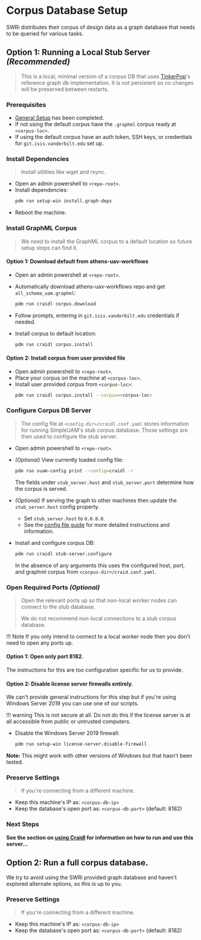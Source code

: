 # Corpus Database Setup

SWRi distributes their corpus of design data as a graph database that needs to
be queried for various tasks.

## **Option 1:** Running a Local Stub Server *(Recommended)*

> This is a local, minimal version of a corpus DB that uses
> [TinkerPop](https://tinkerpop.apache.org)'s reference graph db implementation.
> It is not persistent so no changes will be preserved between restarts.

### Prerequisites

- [General Setup](general.md) has been completed.
- If not using the default corpus have the `.graphml` corpus ready at
  `<corpus-loc>`.
- If using the default corpus have an auth token, SSH keys, or credentials for
  `git.isis.vanderbilt.edu` set up.

### Install Dependencies

> Install utilities like wget and rsync.

- Open an admin powershell to `<repo-root>`.
- Install dependencies:
  ```bash
  pdm run setup-win install.graph-deps
  ```
- Reboot the machine.

### Install GraphML Corpus

> We need to install the GraphML corpus to a default location so future setup
> steps can find it.

#### **Option 1**: Download default from athens-uav-workflows

- Open an admin powershell at `<repo-root>`.
- Automatically download athens-uav-workflows repo and get
  `all_schema_uam.graphml`:
  ```bash
  pdm run craidl corpus.download
  ```

- Follow prompts, entering in `git.isis.vanderbilt.edu` credentials if needed.
- Install corpus to default location:
  ```bash
  pdm run craidl corpus.install
  ```

#### **Option 2**: Install corpus from user provided file

- Open admin powershell to `<repo-root>`.
- Place your corpus on the machine at `<corpus-loc>`.
- Install user provided corpus from `<corpus-loc>`:
  ```bash
  pdm run craidl corpus.install --corpus=<corpus-loc>
  ```

### Configure Corpus DB Server

> The config file at `<config-dir>/craidl.conf.yaml` stores information for
> running SimpleUAM's stub corpus database.
> Those settings are then used to configure the stub server.

- Open admin powershell to `<repo-root>`.
- *(Optional)* View currently loaded config file:
  ```bash
  pdm run suam-config print --config=craidl -r
  ```
  The fields under `stub_server.host` and `stub_server.port` determine how the
  corpus is served.

- *(Optional)* If serving the graph to other machines then update the
  `stub_server.host` config property.
    - Set `stub_server.host` to `0.0.0.0`.
    - See the [config file guide](../usage/config.md) for more detailed
      instructions and information.

- Install and configure corpus DB:
  ```bash
  pdm run craidl stub-server.configure
  ```
  In the absence of any arguments this uses the configured host, port, and
  graphml corpus from `<corpus-dir>/craid.conf.yaml`.

### Open Required Ports *(Optional)*

> Open the relevant ports up so that non-local worker nodes can
> connect to the stub database.
>
> We do not recommend non-local connections to a stub corpus database.

!!! Note
    If you only intend to connect to a local worker node
    then you don't need to open any ports up.

#### **Option 1:** Open only port 8182.

The instructions for this are too configuration specific for us to provide.

#### **Option 2:** Disable license server firewalls entirely.

We can't provide general instructions for this step but if you're using
Windows Server 2019 you can use one of our scripts.

!!! warning
    This is not secure at all. Do not do this if the license
    server is at all accessible from public or untrusted computers.

- Disable the Windows Server 2019 firewall:
  ```bash
  pdm run setup-win license-server.disable-firewall
  ```

**Note:** This might work with other versions of Windows but that hasn't been
tested.

### Preserve Settings

> If you're connecting from a different machine.

- Keep this machine's IP as: `<corpus-db-ip>`
- Keep the database's open port as: `<corpus-db-port>` (default: 8182)

### Next Steps

**See the section on [using Craidl](../usage/Craidl) for information on
how to run and use this server...**

## **Option 2:** Run a full corpus database.

We try to avoid using the SWRi provided graph database and haven't explored
alternate options, so this is up to you.

### Preserve Settings

> If you're connecting from a different machine.

- Keep this machine's IP as: `<corpus-db-ip>`
- Keep the database's open port as: `<corpus-db-port>` (default: 8182)
